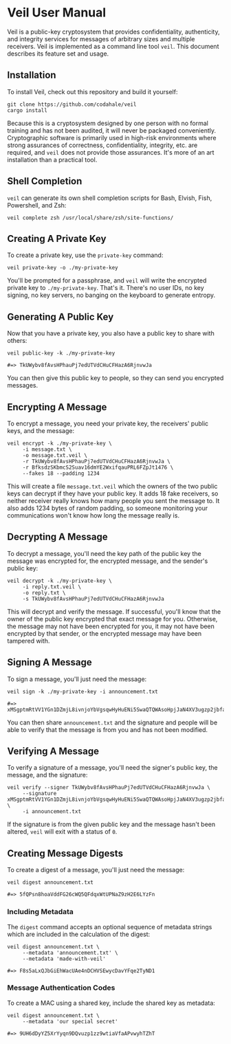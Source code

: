 # Veil User Manual

Veil is a public-key cryptosystem that provides confidentiality, authenticity, and integrity
services for messages of arbitrary sizes and multiple receivers. Veil is implemented as a command
line tool `veil`. This document describes its feature set and usage.

## Installation

To install Veil, check out this repository and build it yourself:

```shell
git clone https://github.com/codahale/veil
cargo install
```

Because this is a cryptosystem designed by one person with no formal training and has not been
audited, it will never be packaged conveniently. Cryptographic software is primarily used in
high-risk environments where strong assurances of correctness, confidentiality, integrity, etc. are
required, and `veil` does not provide those assurances. It's more of an art installation than a
practical tool.

## Shell Completion

`veil` can generate its own shell completion scripts for Bash, Elvish, Fish, Powershell, and Zsh:

```shell
veil complete zsh /usr/local/share/zsh/site-functions/
```

## Creating A Private Key

To create a private key, use the `private-key` command:

```shell
veil private-key -o ./my-private-key
```

You'll be prompted for a passphrase, and `veil` will write the encrypted private key to
`./my-private-key`. That's it. There's no user IDs, no key signing, no key servers, no banging on
the keyboard to generate entropy.

## Generating A Public Key

Now that you have a private key, you also have a public key to share with others:

```shell
veil public-key -k ./my-private-key

#=> TkUWybv8fAvsHPhauPj7edUTVdCHuCFHazA6RjnvwJa
```

You can then give this public key to people, so they can send you encrypted messages.

## Encrypting A Message

To encrypt a message, you need your private key, the receivers' public keys, and the message:

```shell
veil encrypt -k ./my-private-key \
     -i message.txt \
     -o message.txt.veil \
     -r TkUWybv8fAvsHPhauPj7edUTVdCHuCFHazA6RjnvwJa \
     -r BfksdzSKbmcS2Suav16dmYE2WxifqauPRL6FZpJt1476 \
     --fakes 18 --padding 1234
```

This will create a file `message.txt.veil` which the owners of the two public keys can decrypt if
they have your public key. It adds 18 fake receivers, so neither receiver really knows how many
people you sent the message to. It also adds 1234 bytes of random padding, so someone monitoring
your communications won't know how long the message really is.

## Decrypting A Message

To decrypt a message, you'll need the key path of the public key the message was encrypted for, the
encrypted message, and the sender's public key:

```shell
veil decrypt -k ./my-private-key \
     -i reply.txt.veil \
     -o reply.txt \
     -s TkUWybv8fAvsHPhauPj7edUTVdCHuCFHazA6RjnvwJa
```

This will decrypt and verify the message. If successful, you'll know that the owner of the public
key encrypted that exact message for you. Otherwise, the message may not have been encrypted for
you, it may not have been encrypted by that sender, or the encrypted message may have been tampered
with.

## Signing A Message

To sign a message, you'll just need the message:

```shell
veil sign -k ./my-private-key -i announcement.txt

#=>  xMSgptmRtVV1YGn1DZmjL8ivnjoYbVgsqwHyHuENi5SwaQTQWAsoHpjJaN4XV3ugzp2jbfaoDVwdP5zJHLWGkjt
```

You can then share `announcement.txt` and the signature and people will be able to verify that the
message is from you and has not been modified.

## Verifying A Message

To verify a signature of a message, you'll need the signer's public key, the message, and the
signature:

```shell
veil verify --signer TkUWybv8fAvsHPhauPj7edUTVdCHuCFHazA6RjnvwJa \
     --signature xMSgptmRtVV1YGn1DZmjL8ivnjoYbVgsqwHyHuENi5SwaQTQWAsoHpjJaN4XV3ugzp2jbfaoDVwdP5zJHLWGkjt \
     -i announcement.txt
```

If the signature is from the given public key and the message hasn't been altered, `veil` will exit
with a status of `0`.

## Creating Message Digests

To create a digest of a message, you'll just need the message:

```shell
veil digest announcement.txt

#=> 5fQPsn8hoaVddFG26cWQ5QFdqxWtUPNaZ9zH2E6LYzFn
```

### Including Metadata

The `digest` command accepts an optional sequence of metadata strings which are included in the
calculation of the digest:

```shell
veil digest announcement.txt \
     --metadata 'announcement.txt' \
     --metadata 'made-with-veil'

#=> F8s5aLxQJbGiEhWacUAe4nDCHVSEwycDavYFqe2TyND1
```

### Message Authentication Codes

To create a MAC using a shared key, include the shared key as metadata:

```shell
veil digest announcement.txt \
     --metadata 'our special secret'

#=> 9UH6dDyYZ5XrYyqn9DQvuzp1zz9wtiaVfaAPvwyhTZhT
```
